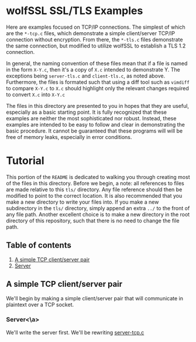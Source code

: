 wolfSSL SSL/TLS Examples
========================

Here are examples focused on TCP/IP connections. The simplest of which are the
`*-tcp.c` files, which demonstrate a simple client/server TCP/IP connection
without encryption. From there, the `*-tls.c` files demonstrate the same
connection, but modified to utilize wolfSSL to establish a TLS 1.2 connection.

In general, the naming convention of these files mean that if a file is named
in the form `X-Y.c`, then it's a copy of `X.c` intended to demonstrate Y. The
exceptions being `server-tls.c` and `client-tls.c`, as noted above.
Furthermore, the files is formated such that using a diff tool such as
`vimdiff` to compare `X-Y.c` to `X.c` should highlight only the relevant
changes required to convert `X.c` into `X-Y.c`

The files in this directory are presented to you in hopes that they are useful,
especially as a basic starting point. It is fully recognized that these
examples are neither the most sophisticated nor robust. Instead, these examples
are intended to be easy to follow and clear in demonstrating the basic
procedure. It cannot be guaranteed that these programs will will be free of
memory leaks, especially in error conditions.

Tutorial
========

This portion of the `README` is dedicated to walking you through creating most
of the files in this directory. Before we begin, a note: all references to
files are made relative to this `tls/` directory. Any file reference should
then be modified to point to the correct location. It is also recommended that
you make a new directory to write your files into. If you make a new
subdirectory in the `tls/` directory, simply append an extra `../` to the front
of any file path. Another excellent choice is to make a new directory in the
root directory of this repository, such that there is no need to change the
file path.

## Table of contents

1. [A simple TCP client/server pair](#tcp)
  1. [Server](#server-tcp)
<!-- TODO: table of contents -->

## <a name="tcp">A simple TCP client/server pair</a>

We'll begin by making a simple client/server pair that will communicate in
plaintext over a TCP socket.

### <a name="server-tcp">Server<\a>

We'll write the server first. We'll be rewriting [server-tcp.c]



<!-- References -->
[server-tcp.c]: https://github.com/wolfssl/wolfssl-examples/blob/master/tls/server-tcp.c
[client-tcp.c]: https://github.com/wolfssl/wolfssl-examples/blob/master/tls/client-tcp.c

[server-tls.c]: https://github.com/wolfssl/wolfssl-examples/blob/master/tls/server-tls.c
[client-tls.c]: https://github.com/wolfssl/wolfssl-examples/blob/master/tls/client-tls.c
